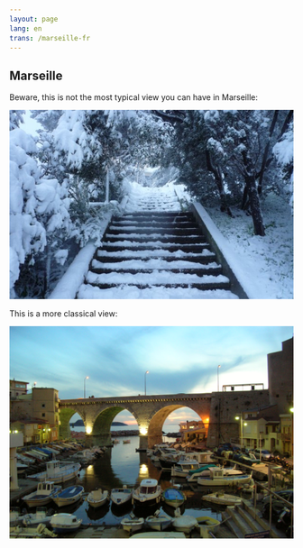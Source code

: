 ```yaml
---
layout: page
lang: en
trans: /marseille-fr
---
```


Marseille
---------

Beware, this is not the most typical view you can have in Marseille:

![Marseille under the snow](/images/marseille-neige.jpg)

This is a more classical view:

![The vallon des Auffes](/images/vallon-des-auffes.jpg)